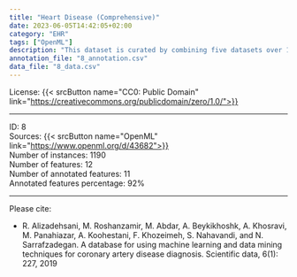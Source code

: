 ```yaml
---
title: "Heart Disease (Comprehensive)"
date: 2023-06-05T14:42:05+02:00
category: "EHR"
tags: ["OpenML"]
description: "This dataset is curated by combining five datasets over 11 standard features, making it the largest heart disease dataset available for research. Despite sharing this data on OpenML, it comes from separate research studies and is merged as a result of the meta-analysis."
annotation_file: "8_annotation.csv"
data_file: "8_data.csv"
---
```


License: {{< srcButton name="CC0: Public Domain" link="https://creativecommons.org/publicdomain/zero/1.0/">}} 

 --- 
ID: 8 \
Sources: {{< srcButton name="OpenML" link="https://www.openml.org/d/43682">}}  \
Number of instances: 1190 \
Number of features: 12 \
Number of annotated features: 11 \
Annotated features percentage: 92% 

 --- 
Please cite: 
- R. Alizadehsani, M. Roshanzamir, M. Abdar, A. Beykikhoshk, A. Khosravi, M. Panahiazar, A. Koohestani, F. Khozeimeh, S. Nahavandi, and N. Sarrafzadegan. A database for using machine learning and data mining techniques for coronary artery disease diagnosis. Scientific data, 6(1): 227, 2019 
